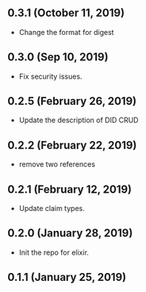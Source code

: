 ## 0.3.1 (October 11, 2019)
  - Change the format for digest

## 0.3.0 (Sep 10, 2019)
  - Fix security issues.

## 0.2.5 (February 26, 2019)
  - Update the description of DID CRUD
  
## 0.2.2 (February 22, 2019)
 - remove two references

## 0.2.1 (February 12, 2019)
 - Update claim types.

## 0.2.0 (January 28, 2019)
 - Init the repo for elixir.

## 0.1.1 (January 25, 2019)
